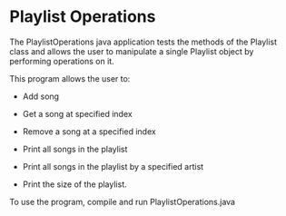 # Playlist Operations

The PlaylistOperations java application tests the methods of the Playlist
class and allows the user to manipulate a single Playlist object by
performing operations on it. 

This program allows the user to:
  - Add song

  - Get a song at specified index

  - Remove a song at a specified index
 
   - Print all songs in the playlist

  - Print all songs in the playlist by a specified artist

  - Print the size of the playlist. 

To use the program, compile and run PlaylistOperations.java
